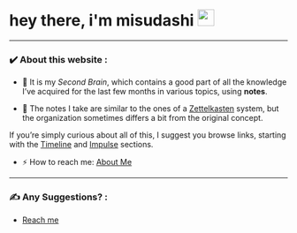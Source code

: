 

<h1>
  hey there, i'm misudashi
  <img src="https://media.giphy.com/media/hvRJCLFzcasrR4ia7z/giphy.gif" width="30px"/>
</h1>

---

### :heavy_check_mark: About this website :
- :telescope: It is my _Second Brain_, which contains a good part of all the knowledge I’ve acquired for the last few months in various topics, using **notes**.

- :seedling: The notes I take are similar to the ones of a [Zettelkasten](https://misudashi.ga/Zettelkasten) system, but the organization sometimes differs a bit from the original concept.

If you’re simply curious about all of this, I suggest you browse links, starting with the [Timeline](https://misudashi.ga/timeline) and [Impulse](https://misudashi.ga/impulse) sections.

- :zap: How to reach me: [About Me](https://misudashi.ga/Misudashi)


---

### :writing_hand: Any Suggestions? :
- [Reach me](https://misudashi.ga/Misudashi)
